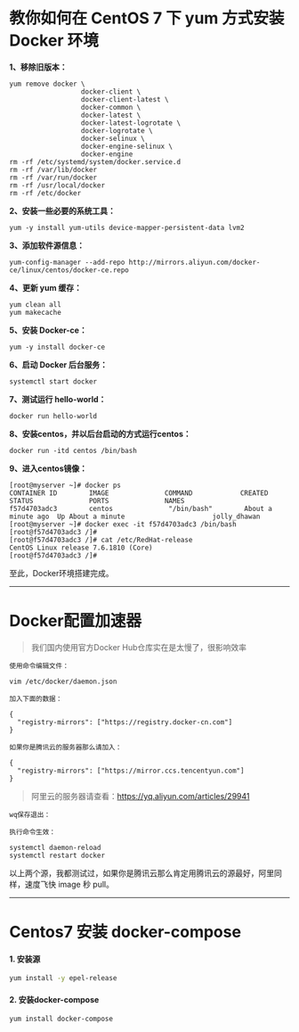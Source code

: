 # 教你如何在 CentOS 7 下 yum 方式安装 Docker 环境

**1、移除旧版本：**

```
yum remove docker \
                  docker-client \
                  docker-client-latest \
                  docker-common \
                  docker-latest \
                  docker-latest-logrotate \
                  docker-logrotate \
                  docker-selinux \
                  docker-engine-selinux \
                  docker-engine
rm -rf /etc/systemd/system/docker.service.d
rm -rf /var/lib/docker
rm -rf /var/run/docker
rm -rf /usr/local/docker
rm -rf /etc/docker
```

**2、安装一些必要的系统工具：**

```
yum -y install yum-utils device-mapper-persistent-data lvm2
```

**3、添加软件源信息：**

```
yum-config-manager --add-repo http://mirrors.aliyun.com/docker-ce/linux/centos/docker-ce.repo
```

**4、更新 yum 缓存：**

```
yum clean all
yum makecache
```

**5、安装 Docker-ce：**

```
yum -y install docker-ce
```

**6、启动 Docker 后台服务：**

```
systemctl start docker
```

**7、测试运行 hello-world：**

```
docker run hello-world
```

**8、安装centos，并以后台启动的方式运行centos：**

```
docker run -itd centos /bin/bash
```

**9、进入centos镜像：**

```
[root@myserver ~]# docker ps
CONTAINER ID        IMAGE              COMMAND            CREATED              STATUS              PORTS              NAMES
f57d4703adc3        centos              "/bin/bash"        About a minute ago  Up About a minute                      jolly_dhawan
[root@myserver ~]# docker exec -it f57d4703adc3 /bin/bash
[root@f57d4703adc3 /]#
[root@f57d4703adc3 /]# cat /etc/RedHat-release 
CentOS Linux release 7.6.1810 (Core) 
[root@f57d4703adc3 /]#
```

至此，Docker环境搭建完成。



---

# Docker配置加速器

> 我们国内使用官方Docker Hub仓库实在是太慢了，很影响效率

`使用命令编辑文件：`

```shell
vim /etc/docker/daemon.json
```

`加入下面的数据：`

```shell
{
  "registry-mirrors": ["https://registry.docker-cn.com"]
}
```

`如果你是腾讯云的服务器那么请加入：`

```shell
{
  "registry-mirrors": ["https://mirror.ccs.tencentyun.com"]
}
```

> 阿里云的服务器请查看：https://yq.aliyun.com/articles/29941

`wq保存退出：`

`执行命令生效：`

```shell
systemctl daemon-reload
systemctl restart docker
```

以上两个源，我都测试过，如果你是腾讯云那么肯定用腾讯云的源最好，阿里同样，速度飞快 image 秒 pull。

---



# Centos7 安装 docker-compose



#### 1. 安装源

```bash
yum install -y epel-release
```

#### 2. 安装docker-compose

```bash
yum install docker-compose
```

